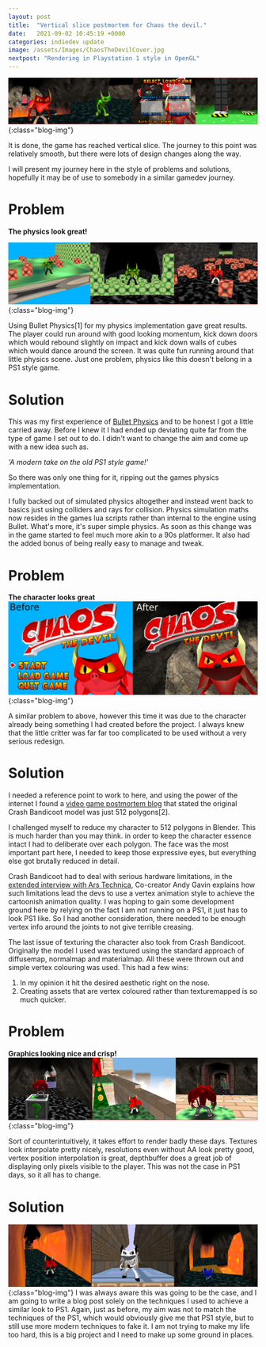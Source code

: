 ```yaml
---
layout: post
title:  "Vertical slice postmortem for Chaos the devil."
date:   2021-09-02 10:45:19 +0000
categories: indiedev update
image: /assets/Images/ChaosTheDevilCover.jpg
nextpost: "Rendering in Playstation 1 style in OpenGL"
---
```


![Chaos the devil vertical slice screens](/assets/Images/Blog/VerticalSlice.jpg){:class="blog-img"}

It is done, the game has reached vertical slice. The journey to this point was relatively smooth, but there were lots of design changes along the way.

I will present my journey here in the style of problems and solutions, hopefully it may be of use to somebody in a similar gamedev journey.

# Problem
**The physics look great!**

![Chaos the devil pre alpha physics](/assets/Images/Blog/PhysicsTooGood.jpg){:class="blog-img"}

Using Bullet Physics[1] for my physics implementation gave great results. The player could run around with good looking momentum, kick down doors which would rebound slightly on impact and kick down walls of cubes which would dance around the screen. It was quite fun running around that little physics scene. Just one problem, physics like this doesn't belong in a PS1 style game.

# Solution
This was my first experience of [Bullet Physics](https://pybullet.org/wordpress/) and to be honest I got a little carried away. Before I knew it I had ended up deviating quite far from the type of game I set out to do. I didn't want to change the aim and come up with a new idea such as.

*'A modern take on the old PS1 style game!'*

So there was only one thing for it, ripping out the games physics implementation.

I fully backed out of simulated physics altogether and instead went back to basics just using colliders and rays for collision. Physics simulation maths now resides in the games lua scripts rather than internal to the engine using Bullet. What's more, it's super simple physics. As soon as this change was in the game started to feel much more akin to a 90s platformer. It also had the added bonus of being really easy to manage and tweak.

# Problem

**The character looks great**
![Chaos the devil hi-res vs low res](/assets/Images/Blog/CharacterDetail.jpg){:class="blog-img"}

A similar problem to above, however this time it was due to the character already being something I had created before the project. I always knew that the little critter was far far too complicated to be used without a very serious redesign.

# Solution

I needed a reference point to work to here, and using the power of the internet I found a [video game postmortem blog](https://videogamespostmortem.wordpress.com/category/jeux/crash-bandicoot/) that stated the original Crash Bandicoot model was just 512 polygons[2].

I challenged myself to reduce my character to 512 polygons in Blender. This is much harder than you may think. in order to keep the character essence intact I had to deliberate over each polygon. The face was the most important part here, I needed to keep those expressive eyes, but everything else got brutally reduced in detail.

Crash Bandicoot had to deal with serious hardware limitations, in the [extended interview with Ars Technica](https://www.youtube.com/watch?v=pSHj5UKSylk), Co-creator Andy Gavin explains how such limitations lead the devs to use a vertex animation style to achieve the cartoonish animation quality. I was hoping to gain some development ground here by relying on the fact I am not running on a PS1, it just has to look PS1 like. So I had another consideration, there needed to be enough vertex info around the joints to not give terrible creasing.

The last issue of texturing the character also took from Crash Bandicoot. Originally the model I used was textured using the standard approach of diffusemap, normalmap and materialmap. All these were thrown out and simple vertex colouring was used. This had a few wins:
1. In my opinion it hit the desired aesthetic right on the nose.
2. Creating assets that are vertex coloured rather than texturemapped is so much quicker.


# Problem
**Graphics looking nice and crisp!**
![Chaos the devil pre alpha hi res](/assets/Images/Blog/Hi-res-dev.jpg){:class="blog-img"}

Sort of counterintuitively, it takes effort to render badly these days. Textures look interpolate pretty nicely, resolutions even without AA look pretty good, vertex position interpolation is great, depthbuffer does a great job of displaying only pixels visible to the player. This was not the case in PS1 days, so it all has to change.

# Solution
![Chaos the devil pre alpha low res](/assets/Images/Blog/Low-res-dev.jpg){:class="blog-img"}
I was always aware this was going to be the case, and I am going to write a blog post solely on the techniques I used to achieve a similar look to PS1. Again, just as before, my aim was not to match the techniques of the PS1, which would obviously give me that PS1 style, but to still use more modern techniques to fake it. I am not trying to make my life too hard, this is a big project and I need to make up some ground in places.